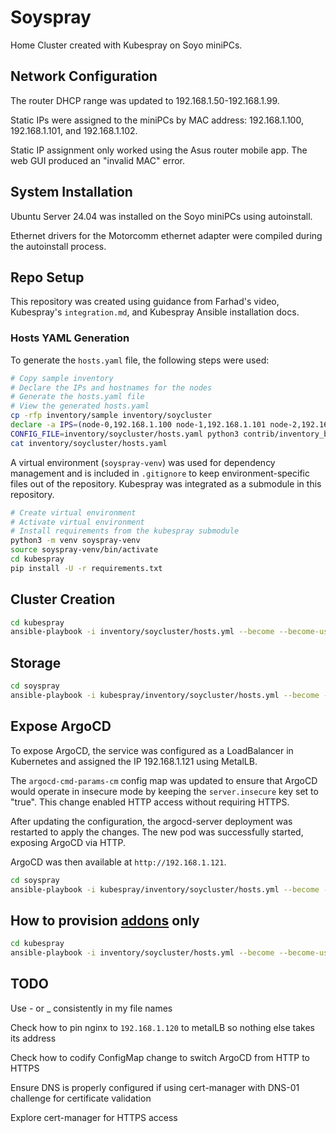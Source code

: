 # Soyspray

Home Cluster created with Kubespray on Soyo miniPCs.

## Network Configuration

The router DHCP range was updated to 192.168.1.50-192.168.1.99.

Static IPs were
assigned to the miniPCs by MAC address: 192.168.1.100, 192.168.1.101, and
192.168.1.102.

Static IP assignment only worked using the Asus router mobile
app. The web GUI produced an "invalid MAC" error.

## System Installation

Ubuntu Server 24.04 was installed on the Soyo miniPCs using autoinstall.

Ethernet drivers for the Motorcomm ethernet adapter were compiled during the
autoinstall process.

## Repo Setup

This repository was created using guidance from Farhad's video, Kubespray's
`integration.md`, and Kubespray Ansible installation docs.

### Hosts YAML Generation

To generate the `hosts.yaml` file, the following steps were used:

```sh
# Copy sample inventory
# Declare the IPs and hostnames for the nodes
# Generate the hosts.yaml file
# View the generated hosts.yaml
cp -rfp inventory/sample inventory/soycluster
declare -a IPS=(node-0,192.168.1.100 node-1,192.168.1.101 node-2,192.168.1.102)
CONFIG_FILE=inventory/soycluster/hosts.yaml python3 contrib/inventory_builder/inventory.py ${IPS[@]}
cat inventory/soycluster/hosts.yaml
```

A virtual environment (`soyspray-venv`) was used for dependency management and is included in `.gitignore` to keep environment-specific files out of the repository. Kubespray was integrated as a submodule in this repository.

```sh
# Create virtual environment
# Activate virtual environment
# Install requirements from the kubespray submodule
python3 -m venv soyspray-venv
source soyspray-venv/bin/activate
cd kubespray
pip install -U -r requirements.txt
```

## Cluster Creation

```sh
cd kubespray
ansible-playbook -i inventory/soycluster/hosts.yml --become --become-user=root --user ubuntu cluster.yml
```

## Storage

```sh
cd soyspray
ansible-playbook -i kubespray/inventory/soycluster/hosts.yml --become --become-user=root --user ubuntu playbooks/prepare_local_storage.yml --tags storage
```

## Expose ArgoCD

To expose ArgoCD, the service was configured as a LoadBalancer in Kubernetes and
assigned the IP 192.168.1.121 using MetalLB.

The `argocd-cmd-params-cm` config map was updated to ensure that ArgoCD would
operate in insecure mode by keeping the `server.insecure` key set to "true". This
change enabled HTTP access without requiring HTTPS.

After updating the configuration, the argocd-server deployment was restarted to
apply the changes. The new pod was successfully started, exposing ArgoCD via
HTTP.

ArgoCD was then available at `http://192.168.1.121`.

```sh
cd soyspray
ansible-playbook -i kubespray/inventory/soycluster/hosts.yml --become --become-user=root --user ubuntu main.yml --tags expose_argocd
```

## How to provision [addons](kubespray/inventory/soycluster/group_vars/k8s_cluster/addons.yml) only

```sh
cd kubespray
ansible-playbook -i inventory/soycluster/hosts.yml --become --become-user=root --user ubuntu cluster.yml --tags apps
```

## TODO

Use - or _ consistently in my file names

Check how to pin nginx to `192.168.1.120` to metalLB so nothing else takes its address

Check how to codify ConfigMap change to switch ArgoCD from HTTP to HTTPS

Ensure DNS is properly configured if using cert-manager with DNS-01 challenge
for certificate validation

Explore cert-manager for HTTPS access

